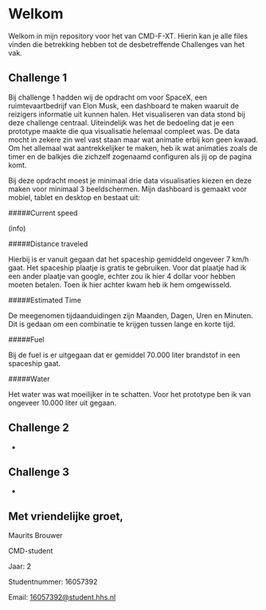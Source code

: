 # Welkom

Welkom in mijn repository voor het van CMD-F-XT. Hierin kan je alle files vinden die betrekking hebben tot de desbetreffende Challenges van het vak.

## Challenge 1

Bij challenge 1 hadden wij de opdracht om voor SpaceX, een ruimtevaartbedrijf van Elon Musk, een dashboard te maken waaruit de reizigers informatie uit kunnen halen. Het visualiseren van data stond bij deze challenge centraal. Uiteindelijk was het de bedoeling dat je een prototype maakte die qua visualisatie helemaal compleet was. De data mocht in zekere zin wel vast staan maar wat animatie erbij kon geen kwaad. Om het allemaal wat aantrekkelijker te maken, heb ik wat animaties zoals de timer en de balkjes die zichzelf zogenaamd configuren als jij op de pagina komt.


Bij deze opdracht moest je minimaal drie data visualisaties kiezen en deze maken voor minimaal 3 beeldschermen. Mijn dashboard is gemaakt voor mobiel, tablet en desktop en bestaat uit:


#####Current speed


(info)

#####Distance traveled


Hierbij is er vanuit gegaan dat het spaceship gemiddeld ongeveer 7 km/h gaat. Het spaceship plaatje is gratis te gebruiken. Voor dat plaatje had ik een ander plaatje van google, echter zou ik hier 4 dollar voor hebben moeten betalen. Toen ik hier achter kwam heb ik hem omgewisseld.

#####Estimated Time


De meegenomen tijdaanduidingen zijn Maanden, Dagen, Uren en Minuten. Dit is gedaan om een combinatie te krijgen tussen lange en korte tijd.

#####Fuel


Bij de fuel is er uitgegaan dat er gemiddel 70.000 liter brandstof in een spaceship gaat. 

#####Water


Het water was wat moeilijker in te schatten. Voor het prototype ben ik van ongeveer 10.000 liter uit gegaan.




## Challenge 2

-

## Challenge 3

-

## Met vriendelijke groet,

Maurits Brouwer

CMD-student

Jaar: 2

Studentnummer: 16057392

Email: 16057392@student.hhs.nl

